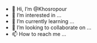 - 👋 Hi, I’m @Khosropour
- 👀 I’m interested in ...
- 🌱 I’m currently learning ...
- 💞️ I’m looking to collaborate on ...
- 📫 How to reach me ...

<!---
Khosropour/Khosropour is a ✨ special ✨ repository because its `README.md` (this file) appears on your GitHub profile.
You can click the Preview link to take a look at your changes.
--->
